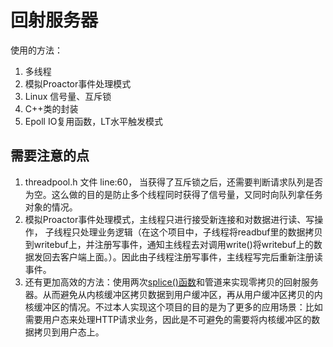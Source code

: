 # 回射服务器
使用的方法：
1. 多线程
2. 模拟Proactor事件处理模式
3. Linux 信号量、互斥锁
4. C++类的封装
5. Epoll IO复用函数，LT水平触发模式

## 需要注意的点
1. threadpool.h 文件 line:60， 当获得了互斥锁之后，还需要判断请求队列是否为空。这么做的目的是防止多个线程同时获得了信号量，又同时向队列拿任务对象的情况。
2. 模拟Proactor事件处理模式，主线程只进行接受新连接和对数据进行读、写操作， 子线程只处理业务逻辑（在这个项目中，子线程将readbuf里的数据拷贝到writebuf上，并注册写事件，通知主线程去对调用write()将writebuf上的数据发回去客户端上面。）。因此由子线程注册写事件，主线程写完后重新注册读事件。
3. 还有更加高效的方法：使用两次[splice()函数](https://github.com/aoaforever/linux-C-Backend-Develop/blob/main/%E7%BD%91%E7%BB%9C%E7%BC%96%E7%A8%8B/%E9%AB%98%E7%BA%A7IO%E5%87%BD%E6%95%B0.md#:~:text=%E8%80%8C%E8%AE%BE%E8%AE%A1%E7%9A%84%E3%80%82-,splice%E5%87%BD%E6%95%B0%E4%B8%8E%E9%9B%B6%E6%8B%B7%E8%B4%9D,-splice%20%E5%87%BD%E6%95%B0%E7%94%A8%E4%BA%8E)和管道来实现零拷贝的回射服务器。从而避免从内核缓冲区拷贝数据到用户缓冲区，再从用户缓冲区拷贝的内核缓冲区的情况。不过本人实现这个项目的目的是为了更多的应用场景：比如需要用户态来处理HTTP请求业务，因此是不可避免的需要将内核缓冲区的数据拷贝到用户态上。

